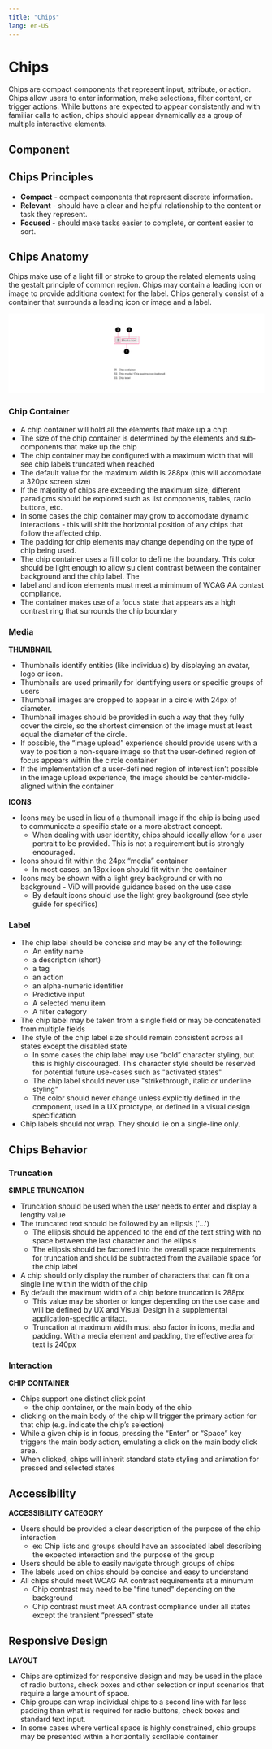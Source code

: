 ```yaml
---
title: "Chips"
lang: en-US
---
```


# Chips

Chips are compact components that represent input, attribute, or action. Chips allow users to enter information, make selections, filter content, or trigger actions. While buttons are expected to appear consistently and with familiar calls to action, chips should appear dynamically as a group of multiple interactive elements.

## Component

## Chips Principles

- **Compact** - compact components that represent discrete information.
- **Relevant** - should have a clear and helpful relationship to the content or task they represent.
- **Focused** - should make tasks easier to complete, or content easier to sort.

## Chips Anatomy

Chips make use of a light fill or stroke to group the related elements using the gestalt principle of common region. Chips may contain a leading icon or image to provide additiona context for the label. Chips generally consist of a container that surrounds a leading icon or image and a label.

![Chips Anatomy](./Chips-web-resources/image/Chips_-_Anatomy.png)

### Chip Container

- A chip container will hold all the elements that make up a chip
- The size of the chip container is determined by the elements and sub-components that make up the chip
- The chip container may be configured with a maximum width that will see chip labels truncated when reached
- The default value for the maximum width is 288px (this will accomodate a 320px screen size)
- If the majority of chips are exceeding the maximum size, different paradigms should be explored such as list components, tables, radio buttons, etc.
- In some cases the chip container may grow to accomodate dynamic interactions - this will shift the horizontal position of any chips that follow the affected chip.
- The padding for chip elements may change depending on the type of chip being used.
- The chip container uses a fi ll color to defi ne the boundary. This color should be light enough to allow su cient contrast between the container background and the chip label. The
- label and and icon elements must meet a mimimum of WCAG AA contast compliance.
- The container makes use of a focus state that appears as a high contrast ring that surrounds the chip boundary

### Media

**THUMBNAIL**

- Thumbnails identify entities (like individuals) by displaying an avatar, logo or icon.
- Thumbnails are used primarily for identifying users or specific groups of users
- Thumbnail images are cropped to appear in a circle with 24px of diameter.
- Thumbnail images should be provided in such a way that they fully cover the circle, so the shortest dimension of the image must at least equal the diameter of the circle.
- If possible, the “image upload” experience should provide users with a way to position a non-square image so that the user-defined region of focus appears within the circle container
- If the implementation of a user-defi ned region of interest isn’t possible in the image upload experience, the image should be center-middle-aligned within the container

**ICONS**

- Icons may be used in lieu of a thumbnail image if the chip is being used to communicate a specific state or a more abstract concept.
  - When dealing with user identity, chips should ideally allow for a user portrait to be provided. This is not a requirement but is strongly encouraged.
- Icons should fit within the 24px “media” container
  - In most cases, an 18px icon should fit within the container
- Icons may be shown with a light grey background or with no background - ViD will provide guidance based on the use case
  - By default icons should use the light grey background (see style guide for specifics)

### Label

- The chip label should be concise and may be any of the following:
  - An entity name
  - a description (short)
  - a tag
  - an action
  - an alpha-numeric identifier
  - Predictive input
  - A selected menu item
  - A filter category
- The chip label may be taken from a single field or may be concatenated from multiple fields
- The style of the chip label size should remain consistent across all states except the disabled state
  - In some cases the chip label may use “bold” character styling, but this is highly discouraged. This character style should be reserved for potential future use-cases such as "activated states"
  - The chip label should never use "strikethrough, italic or underline styling"
  - The color should never change unless explicitly defined in the component, used in a UX prototype, or defined in a visual design specification
- Chip labels should not wrap. They should lie on a single-line only.

## Chips Behavior

### Truncation

**SIMPLE TRUNCATION**

- Truncation should be used when the user needs to enter and display a lengthy value
- The truncated text should be followed by an ellipsis ('...')
  - The ellipsis should be appended to the end of the text string with no space between the last character and the ellipsis
  - The ellipsis should be factored into the overall space requirements for truncation and should be subtracted from the available space for the chip label
- A chip should only display the number of characters that can fit on a single line within the width of the chip
- By default the maximum width of a chip before truncation is 288px
  - This value may be shorter or longer depending on the use case and will be defined by UX and Visual Design in a supplemental application-specific artifact.
  - Truncation at maximum width must also factor in icons, media and padding. With a media element and padding, the effective area for text is 240px

### Interaction

**CHIP CONTAINER**

- Chips support one distinct click point
  - the chip container, or the main body of the chip
- clicking on the main body of the chip will trigger the primary action for that chip (e.g. indicate the chip’s selection)
- While a given chip is in focus, pressing the “Enter” or “Space” key triggers the main body action, emulating a click on the main body click area.
- When clicked, chips will inherit standard state styling and animation for pressed and selected states

## Accessibility

**ACCESSIBILITY CATEGORY**

- Users should be provided a clear description of the purpose of the chip interaction
  - ex: Chip lists and groups should have an associated label describing the expected interaction and the purpose of the group
- Users should be able to easily navigate through groups of chips
- The labels used on chips should be concise and easy to understand
- All chips should meet WCAG AA contrast requirements at a minumum
  - Chip contrast may need to be "fine tuned" depending on the background
  - Chip contrast must meet AA contrast compliance under all states except the transient “pressed” state

## Responsive Design

**LAYOUT**

- Chips are optimized for responsive design and may be used in the place of radio buttons, check boxes and other selection or input scenarios that require a large amount of space.
- Chip groups can wrap individual chips to a second line with far less padding than what is required for radio buttons, check boxes and standard text input.
- In some cases where vertical space is highly constrained, chip groups may be presented within a horizontally scrollable container

